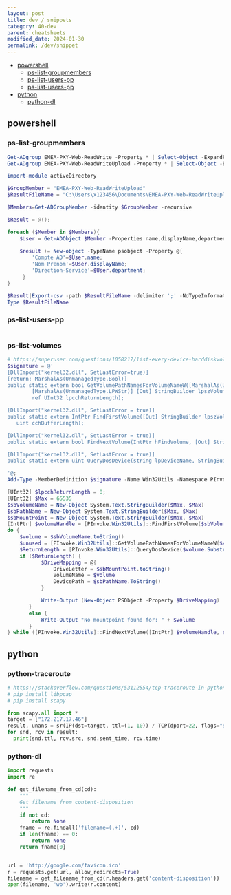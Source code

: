 ```yaml
---
layout: post
title: dev / snippets
category: 40-dev
parent: cheatsheets
modified_date: 2024-01-30
permalink: /dev/snippet
---
```


<!-- vscode-markdown-toc -->
* [powershell](#powershell)
	* [ps-list-groupmembers](#ps-list-groupmembers)
 	* [ps-list-users-pp](#ps-list-users-pp)
	* [ps-list-users-pp](#ps-list-volumes)
* [python](#python)
	* [python-dl](#python-dl)

<!-- vscode-markdown-toc-config
	numbering=false
	autoSave=true
	/vscode-markdown-toc-config -->
<!-- /vscode-markdown-toc -->

## <a name='powershell'></a>powershell

### <a name='ps-list-groupmembers'></a>ps-list-groupmembers
```powershell
Get-ADgroup EMEA-PXY-Web-ReadWrite -Property * | Select-Object -ExpandProperty Members
Get-ADgroup EMEA-PXY-Web-ReadWriteUpload -Property * | Select-Object -ExpandProperty Members

import-module activeDirectory

$GroupMember = "EMEA-PXY-Web-ReadWriteUpload"
$ResultFileName = "C:\Users\x123456\Documents\EMEA-PXY-Web-ReadWriteUpload.csv"

$Members=Get-ADGroupMember -identity $GroupMember -recursive 

$Result = @();

foreach ($Member in $Members){
    $User = Get-ADObject $Member -Properties name,displayName,department;
        
    $result += New-object -TypeName psobject -Property @{
        'Compte AD'=$User.name;
        'Nom Prenom'=$User.displayName;
        'Direction-Service'=$User.department;
     }
}

$Result|Export-csv -path $ResultFileName -delimiter ';' -NoTypeInformation -Encoding UTF8 -Force;
Type $ResultFileName
```

### <a name='ps-list-users-pp'></a>ps-list-users-pp
```powershell
```

### <a name='ps-list-volumes'></a>ps-list-volumes
```powershell
# https://superuser.com/questions/1058217/list-every-device-harddiskvolume
$signature = @'
[DllImport("kernel32.dll", SetLastError=true)]
[return: MarshalAs(UnmanagedType.Bool)]
public static extern bool GetVolumePathNamesForVolumeNameW([MarshalAs(UnmanagedType.LPWStr)] string lpszVolumeName,
        [MarshalAs(UnmanagedType.LPWStr)] [Out] StringBuilder lpszVolumeNamePaths, uint cchBuferLength, 
        ref UInt32 lpcchReturnLength);

[DllImport("kernel32.dll", SetLastError = true)]
public static extern IntPtr FindFirstVolume([Out] StringBuilder lpszVolumeName,
   uint cchBufferLength);

[DllImport("kernel32.dll", SetLastError = true)]
public static extern bool FindNextVolume(IntPtr hFindVolume, [Out] StringBuilder lpszVolumeName, uint cchBufferLength);

[DllImport("kernel32.dll", SetLastError = true)]
public static extern uint QueryDosDevice(string lpDeviceName, StringBuilder lpTargetPath, int ucchMax);

'@;
Add-Type -MemberDefinition $signature -Name Win32Utils -Namespace PInvoke -Using PInvoke,System.Text;

[UInt32] $lpcchReturnLength = 0;
[UInt32] $Max = 65535
$sbVolumeName = New-Object System.Text.StringBuilder($Max, $Max)
$sbPathName = New-Object System.Text.StringBuilder($Max, $Max)
$sbMountPoint = New-Object System.Text.StringBuilder($Max, $Max)
[IntPtr] $volumeHandle = [PInvoke.Win32Utils]::FindFirstVolume($sbVolumeName, $Max)
do {
    $volume = $sbVolumeName.toString()
    $unused = [PInvoke.Win32Utils]::GetVolumePathNamesForVolumeNameW($volume, $sbMountPoint, $Max, [Ref] $lpcchReturnLength);
    $ReturnLength = [PInvoke.Win32Utils]::QueryDosDevice($volume.Substring(4, $volume.Length - 1 - 4), $sbPathName, [UInt32] $Max);
    if ($ReturnLength) {
           $DriveMapping = @{
               DriveLetter = $sbMountPoint.toString()
               VolumeName = $volume
               DevicePath = $sbPathName.ToString()
           }

           Write-Output (New-Object PSObject -Property $DriveMapping)
       }
       else {
           Write-Output "No mountpoint found for: " + $volume
       } 
} while ([PInvoke.Win32Utils]::FindNextVolume([IntPtr] $volumeHandle, $sbVolumeName, $Max));
```

## <a name='python'></a>python

### <a name='python-dl'></a>python-traceroute
```python
# https://stackoverflow.com/questions/53112554/tcp-traceroute-in-python
# pip install libpcap
# pip install scapy

from scapy.all import *
target = ["172.217.17.46"]
result, unans = sr(IP(dst=target, ttl=(1, 10)) / TCP(dport=22, flags="S"))
for snd, rcv in result:
  print(snd.ttl, rcv.src, snd.sent_time, rcv.time)
```

### <a name='python-dl'></a>python-dl
```python
import requests
import re

def get_filename_from_cd(cd):
    """
    Get filename from content-disposition
    """
    if not cd:
        return None
    fname = re.findall('filename=(.+)', cd)
    if len(fname) == 0:
        return None
    return fname[0]


url = 'http://google.com/favicon.ico'
r = requests.get(url, allow_redirects=True)
filename = get_filename_from_cd(r.headers.get('content-disposition'))
open(filename, 'wb').write(r.content)
```
